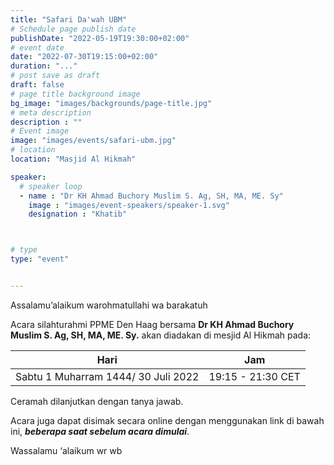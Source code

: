 ```yaml
---
title: "Safari Da'wah UBM"
# Schedule page publish date
publishDate: "2022-05-19T19:30:00+02:00"
# event date
date: "2022-07-30T19:15:00+02:00"
duration: "..."
# post save as draft
draft: false
# page title background image
bg_image: "images/backgrounds/page-title.jpg"
# meta description
description : ""
# Event image
image: "images/events/safari-ubm.jpg"
# location
location: "Masjid Al Hikmah"

speaker:
  # speaker loop
  - name : "Dr KH Ahmad Buchory Muslim S. Ag, SH, MA, ME. Sy"
    image : "images/event-speakers/speaker-1.svg"
    designation : "Khatib"



# type
type: "event"


---
```

Assalamu’alaikum warohmatullahi wa barakatuh

Acara silahturahmi PPME Den Haag bersama **Dr KH Ahmad Buchory Muslim S. Ag, SH, MA, ME. Sy.** akan diadakan di mesjid Al Hikmah pada: 


|Hari | Jam |
|----|----|
|Sabtu 1 Muharram 1444/ 30 Juli 2022 | 19:15 - 21:30 CET |


Ceramah dilanjutkan dengan tanya jawab. 

Acara juga dapat disimak secara online dengan menggunakan link di bawah ini, ***beberapa saat sebelum acara dimulai***.

<!--
#### YouTube Video

{{< youtube id="----" title="Safari Da'wah UBM" >}}
-->



Wassalamu ‘alaikum wr wb
